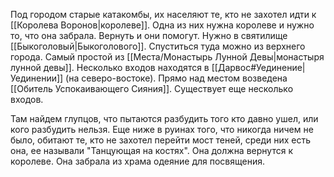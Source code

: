 
Под городом старые катакомбы, их населяют те, кто не захотел идти к [[Королева Воронов|королеве]]. Одна из них нужна королеве и нужно то, что она забрала. Вернуть и они помогут.
Нужно в святилище [[Быкоголовый|Быкоголового]]. Спуститься туда можно из верхнего города. Самый простой из [[Места/Монастырь Лунной Девы|монастыря лунной девы]]. 
Несколько входов находятся в [[Дарвос#Уединение|Уединении]] (на северо-востоке). Прямо над местом возведена [[Обитель Успокаивающего Сияния]]. 
Существует еще несколько входов.

Там найдем глупцов, что пытаются разбудить того кто давно ушел, или кого разбудить нельзя. Еще ниже в руинах того, что никогда ничем не было, обитают те, кто не захотел перейти мост теней, среди них есть она, ее называли "Танцующая на костях". Она должна вернутся к королеве. Она забрала из храма одеяние для посвящения.
